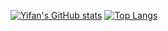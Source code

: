 [![Yifan's GitHub stats](https://github-readme-stats.vercel.app/api?username=Yifan-Liu-95&count_private=true)](https://github.com/Yifan-Liu-95/github-readme-stats)
[![Top Langs](https://github-readme-stats.vercel.app/api/top-langs/?username=Yifan-Liu-95&count_private=true)](https://github.com/anuraghazra/github-readme-stats)

